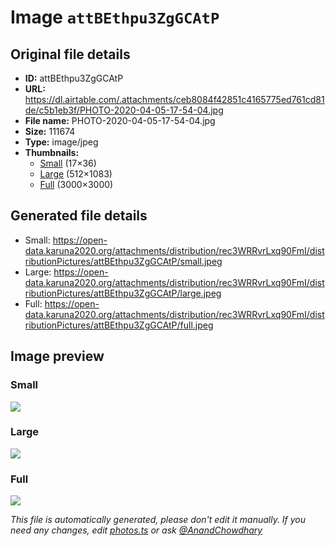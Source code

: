 # Image `attBEthpu3ZgGCAtP`

## Original file details

- **ID:** attBEthpu3ZgGCAtP
- **URL:** https://dl.airtable.com/.attachments/ceb8084f42851c4165775ed761cd81de/c5b1eb3f/PHOTO-2020-04-05-17-54-04.jpg
- **File name:** PHOTO-2020-04-05-17-54-04.jpg
- **Size:** 111674
- **Type:** image/jpeg
- **Thumbnails:**
  - [Small](https://dl.airtable.com/.attachmentThumbnails/65fc0bddfba5bc9952f9c276eed9ccbe/13dd6bab) (17×36)
  - [Large](https://dl.airtable.com/.attachmentThumbnails/85029640298f51b433a132b2135ad260/5159c0a1) (512×1083)
  - [Full](https://dl.airtable.com/.attachmentThumbnails/75f12140eb813d3bf2e2e6cce76d9f8e/bb9bec75) (3000×3000)

## Generated file details

- Small: https://open-data.karuna2020.org/attachments/distribution/rec3WRRvrLxq90FmI/distributionPictures/attBEthpu3ZgGCAtP/small.jpeg
- Large: https://open-data.karuna2020.org/attachments/distribution/rec3WRRvrLxq90FmI/distributionPictures/attBEthpu3ZgGCAtP/large.jpeg
- Full: https://open-data.karuna2020.org/attachments/distribution/rec3WRRvrLxq90FmI/distributionPictures/attBEthpu3ZgGCAtP/full.jpeg

## Image preview

### Small

![](https://open-data.karuna2020.org/attachments/distribution/rec3WRRvrLxq90FmI/distributionPictures/attBEthpu3ZgGCAtP/small.jpeg)

### Large

![](https://open-data.karuna2020.org/attachments/distribution/rec3WRRvrLxq90FmI/distributionPictures/attBEthpu3ZgGCAtP/large.jpeg)

### Full

![](https://open-data.karuna2020.org/attachments/distribution/rec3WRRvrLxq90FmI/distributionPictures/attBEthpu3ZgGCAtP/full.jpeg)

_This file is automatically generated, please don't edit it manually. If you need any changes, edit [photos.ts](/photos.ts) or ask [@AnandChowdhary](https://github.com/AnandChowdhary)_
